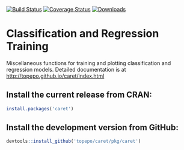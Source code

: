 [![Build Status](https://travis-ci.org/topepo/caret.png?topepo=master)](https://travis-ci.org/topepo/caret)
[![Coverage Status](https://coveralls.io/repos/topepo/caret/badge.svg?branch=master)](https://coveralls.io/r/topepo/caret?branch=master) [![Downloads](http://cranlogs.r-pkg.org/badges/caret)](http://cran.rstudio.com/package=caret)
# Classification and Regression Training

Miscellaneous functions for training and plotting classification and regression models.  Detailed documentation is at http://topepo.github.io/caret/index.html

## Install the current release from CRAN:
```r
install.packages('caret')
```

## Install the development version from GitHub:
```r
devtools::install_github('topepo/caret/pkg/caret')
```
